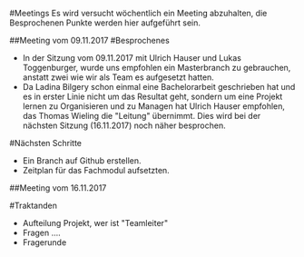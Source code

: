 #Meetings
Es wird versucht wöchentlich ein Meeting abzuhalten, die Besprochenen Punkte werden hier aufgeführt sein.

##Meeting vom 09.11.2017
#Besprochenes
* In der Sitzung vom 09.11.2017 mit Ulrich Hauser und Lukas Toggenburger, wurde uns empfohlen ein Masterbranch zu gebrauchen, anstatt zwei wie wir als Team es aufgesetzt hatten.
* Da Ladina Bilgery schon einmal eine Bachelorarbeit geschrieben hat und es in erster Linie nicht um das Resultat geht, sondern um eine Projekt lernen zu Organisieren und zu Managen hat Ulrich Hauser empfohlen, das Thomas Wieling die "Leitung" übernimmt. Dies wird bei der nächsten Sitzung (16.11.2017) noch näher besprochen.

#Nächsten Schritte

* Ein Branch auf Github erstellen.
* Zeitplan für das Fachmodul aufsetzten.

##Meeting vom 16.11.2017

#Traktanden
* Aufteilung Projekt, wer ist "Teamleiter"
* Fragen ....
* Fragerunde
